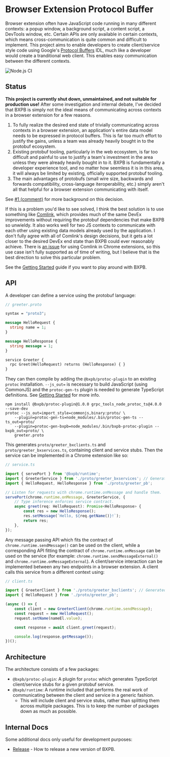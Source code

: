 # Browser Extension Protocol Buffer

Browser extension often have JavaScript code running in many different contexts: a popup window, a
background script, a content script, a DevTools window, etc. Certain APIs are only available in
certain contexts, which means cross-communication is quite common and difficult to implement. This
project aims to enable developers to create client/service style code using Google's
[Protocol Buffers](https://developers.google.com/protocol-buffers) IDL, much like a developer would
create a tranditional web client. This enables easy communication between the different contexts.

![Node.js CI](https://github.com/dgp1130/bxpb/workflows/Node.js%20CI/badge.svg?branch=master)

## Status

**This project is currently shut down, unmaintained, and not suitable for production use!** After
some investigation and internal debate, I've decided that BXPB is simply not the ideal means of
communicating across contexts in a browser extension for a few reasons.

1. To fully realize the desired end state of trivially communicating across contexts in a browser
extension, an application's entire data model needs to be expressed in protocol buffers. This is far
too much effort to justify the gains, unless a team was already heavily bought in to the protobuf
ecosystem.
1. Existing protobuf tooling, particularly in the web ecosystem, is far too difficult and
painful to use to justify a team's investment in the area unless they were already heavily bought in
to it. BXPB is fundamentally a developer experience tool, and no matter how seemless it is in this
area, it will always be limited by existing, officially supported protobuf tooling.
1. The main advantages of protobufs (small wire size, backwards and forwards compatibility,
cross-language iteroperability, etc.) simply aren't all that helpful for a browser extension
communicating with itself.

See [#1 (comment)](https://github.com/dgp1130/bxpb/issues/1#issuecomment-639994214) for more
background on this decision.

If this is a problem you'd like to see solved, I think the best solution is to use something like
[Comlink](https://github.com/GoogleChromeLabs/comlink), which provides much of the same DevEx
improvements without requiring the protobuf dependencies that make BXPB so unwieldy. It also works
well for two JS contexts to communicate with each other using existing data models already used by
the application. I don't fully agree with all of Comlink's design decisions, but it gets a lot
closer to the desired DevEx end state than BXPB could ever reasonably achieve. There is
[an issue](https://github.com/GoogleChromeLabs/comlink/issues/438) for using Comlink in Chrome
extensions, so this use case isn't fully supported as of time of writing, but I believe that is the
best direction to solve this particular problem.

See the [Getting Started](https://github.com/dgp1130/bxpb/wiki/Getting-Started) guide if you want to
play around with BXPB.

## API

A developer can define a service using the protobuf language:

```proto
// greeter.proto

syntax = "proto3";

message HelloRequest {
  string name = 1;
}

message HelloResponse {
  string message = 1;
}

service Greeter {
  rpc Greet(HelloRequest) returns (HelloResponse) { }
}
```

They can then compile by adding the `@bxpb/protoc-plugin` to an existing `protoc` installation.
`--js_out=` is necessary to build JavaScript (using CommonJS) and the `protoc-gen-ts` plugin is
needed to generate TypeScript definitions. See
[Getting Started](https://github.com/dgp1130/bxpb/wiki/Getting-Started#building-protos-with-bxpb) for more info.

```shell
npm install @bxpb/protoc-plugin@1.0.0 grpc_tools_node_protoc_ts@4.0.0 --save-dev
protoc --js_out=import_style=commonjs,binary:proto/ \
    --plugin=protoc-gen-ts=node_modules/.bin/protoc-gen-ts --ts_out=proto/
    --plugin=protoc-gen-bxpb=node_modules/.bin/bxpb-protoc-plugin --bxpb_out=proto/ \
    greeter.proto
```

This generates `proto/greeter_bxclients.ts` and `proto/greeter_bxservices.ts`, containing
client and service stubs. Then the service can be implemented in a Chrome extension like so:

```typescript
// service.ts

import { servePort } from '@bxpb/runtime';
import { GreeterService } from './proto/greeter_bxservices'; // Generated service.
import { HelloRequest, HelloResponse } from './proto/greeter_pb';

// Listen for requests with chrome.runtime.onMessage and handle them.
servePort(chrome.runtime.onMessage, GreeterService, {
    // Type inference enforces service contract.
    async greet(req: HelloRequest): Promise<HelloResponse> {
        const res = new HelloResponse();
        res.setMessage(`Hello, ${req.getName()}!`);
        return res;
    },
});
```

Any message passing API which fits the contract of `chrome.runtime.sendMessage()` can be used on the
client, while a corresponding API fitting the contract of `chrome.runtime.onMessage` can be used on
the service (for example: `chrome.runtime.sendMessageExternal()` and
`chrome.runtime.onMessageExternal`). A client/service interaction can be implemented between any two
endpoints in a browser extension. A client calls this service from a different context using:

```typescript
// client.ts

import { GreeterClient } from './proto/greeter_bxclients'; // Generated service.
import { HelloRequest } from './proto/greeter_pb';

(async () => {
    const client = new GreeterClient(chrome.runtime.sendMessage);
    const request = new HelloRequest();
    request.setName(nameEl.value);

    const response = await client.greet(request);

    console.log(response.getMessage());
})();
```

## Architecture

The architecture consists of a few packages:

*   `@bxpb/protoc-plugin`: A plugin for `protoc` which generates TypeScript client/service stubs
    for a given protobuf service.
*   `@bxpb/runtime`: A runtime included that performs the real work of communicating between the
    client and service in a generic fashion.
    *   This will include client and service stubs, rather than splitting them across multiple
        packages. This is to keep the number of packages down as much as possible.

## Internal Docs

Some additional docs only useful for development purposes:

* [Release](doc/release.md) - How to release a new version of BXPB.